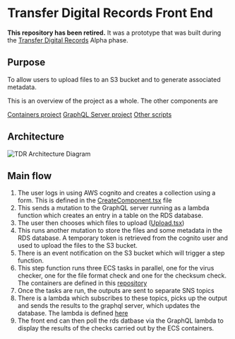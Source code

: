 # Transfer Digital Records Front End

**This repository has been retired.** It was a prototype that was built during
the [Transfer Digital Records](https://github.com/nationalarchives/tdr-dev-documentation/)
Alpha phase.

## Purpose

To allow users to upload files to an S3 bucket and to generate associated metadata.

This is an overview of the project as a whole. The other components are

[Containers project](https://github.com/nationalarchives/tdr-containers)
[GraphQL Server project](https://github.com/nationalarchives/tdr-graphql)
[Other scripts](https://github.com/nationalarchives/tdr-aws)

## Architecture

![TDR Architecture Diagram](https://github.com/nationalarchives/tdr-front-end/blob/master/public/tdr-latest.png)

## Main flow

1. The user logs in using AWS cognito and creates a collection using a form. This is defined in the [CreateComponent.tsx](https://github.com/nationalarchives/tdr-front-end/blob/master/src/components/pages/CreateCollection.tsx) file
2. This sends a mutation to the GraphQL server running as a lambda function which creates an entry in a table on the RDS database.
3. The user then chooses which files to upload ([Upload.tsx](https://github.com/nationalarchives/tdr-front-end/blob/master/src/components/pages/Upload.tsx))
4. This runs another mutation to store the files and some metadata in the RDS database. A temporary token is retrieved from the cognito user and used to upload the files to the S3 bucket.
5. There is an event notification on the S3 bucket which will trigger a step function.
6. This step function runs three ECS tasks in parallel, one for the virus checker, one for the file format check and one for the checksum check. The containers are defined in this [repository](https://github.com/nationalarchives/prototype-state-machine)
7. Once the tasks are run, the outputs are sent to separate SNS topics
8. There is a lambda which subscribes to these topics, picks up the output and sends the results to the graphql server, which updates the database. The lambda is defined [here](https://github.com/nationalarchives/prototype-topic-listeners)
9. The front end can then poll the rds datbase via the GraphQL lambda to display the results of the checks carried out by the ECS containers.
